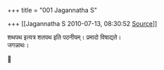 +++
title = "001 Jagannatha S"

+++
[[Jagannatha S	2010-07-13, 08:30:52 [Source](https://groups.google.com/g/bvparishat/c/j8RJd4_cC2c)]]



शथपथ इत्यत्र शतपथ इति पठनीयम्। प्रमादो विषाद्यते।  
जगन्नाथः।



